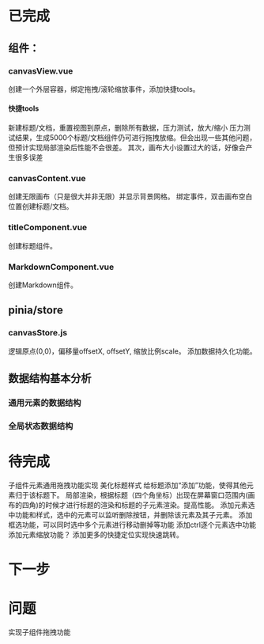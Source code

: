 
# 已完成
## 组件：
### canvasView.vue
创建一个外层容器，绑定拖拽/滚轮缩放事件，添加快捷tools。
#### 快捷tools
新建标题/文档，重置视图到原点，删除所有数据，压力测试，放大/缩小
压力测试结果，生成5000个标题/文档组件仍可进行拖拽放缩。但会出现一些其他问题，但预计实现局部渲染后性能不会很差。
其次，画布大小设置过大的话，好像会产生很多误差
### canvasContent.vue
创建无限画布（只是很大并非无限）并显示背景网格。
绑定事件，双击画布空白位置创建标题/文档。
### titleComponent.vue
创建标题组件。
### MarkdownComponent.vue
创建Markdown组件。
## pinia/store
### canvasStore.js
逻辑原点(0,0)，偏移量offsetX, offsetY, 缩放比例scale。
添加数据持久化功能。
## 数据结构基本分析
### 通用元素的数据结构
### 全局状态数据结构

# 待完成

子组件元素通用拖拽功能实现
美化标题样式
给标题添加“添加”功能，使得其他元素归于该标题下。
局部渲染，根据标题（四个角坐标）出现在屏幕窗口范围内(画布的四角)的时候才进行标题的渲染和标题的子元素渲染。提高性能。
添加元素选中功能和样式，选中的元素可以监听删除按钮，并删除该元素及其子元素。
添加框选功能，可以同时选中多个元素进行移动删掉等功能
添加ctrl逐个元素选中功能
添加元素缩放功能？
添加更多的快捷定位实现快速跳转。
# 下一步

# 问题
实现子组件拖拽功能





